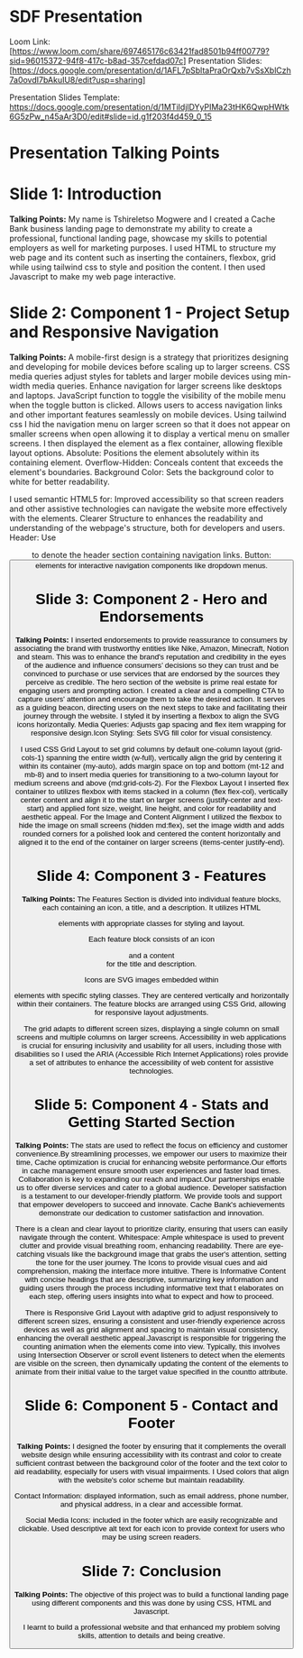 # SDF Presentation
Loom Link: [https://www.loom.com/share/697465176c63421fad8501b94ff00779?sid=96015372-94f8-417c-b8ad-357cefdad07c]
Presentation Slides: [https://docs.google.com/presentation/d/1AFL7pSbltaPraOrQxb7vSsXblCzh7a0ovdI7bAkuIU8/edit?usp=sharing]

Presentation Slides Template: https://docs.google.com/presentation/d/1MTiIdjlDYyPIMa23tHK6QwpHWtk6G5zPw_n45aAr3D0/edit#slide=id.g1f203f4d459_0_15


# Presentation Talking Points

# Slide 1: Introduction
**Talking Points:**
My name is Tshireletso Mogwere and I created a Cache Bank business landing page to demonstrate my ability to create a professional, functional landing page, showcase my skills to potential employers as well for marketing purposes. I used HTML to structure my web page and its content such as inserting the containers, flexbox, grid while using tailwind css to style and position the content. I then used Javascript to make my web page interactive.

# Slide 2: Component 1 - Project Setup and Responsive Navigation
**Talking Points:**
A mobile-first design is a strategy that prioritizes designing and developing for mobile devices before scaling up to larger screens. CSS media queries adjust styles for tablets and larger mobile devices using min-width media queries. Enhance navigation for larger screens like desktops and laptops.
JavaScript function to toggle the visibility of the mobile menu when the toggle button is clicked. Allows users to access navigation links and other important features seamlessly on mobile devices. 
Using tailwind css I hid the navigation menu on larger screen so that it does not appear on smaller screens when open allowing it to display a vertical menu on smaller screens. I then displayed the element as a flex container, allowing flexible layout options.
Absolute: Positions the element absolutely within its containing element.
Overflow-Hidden: Conceals content that exceeds the element's boundaries.
Background Color: Sets the background color to white for better readability.

I used semantic HTML5 for: 
Improved accessibility so that screen readers and other assistive technologies can navigate the website more effectively with the elements.
Clearer Structure to enhances the readability and understanding of the webpage's structure, both for developers and users. Header: Use <header> to denote the header section containing navigation links. Button: <button> elements for interactive navigation components like dropdown menus.

# Slide 3: Component 2 - Hero and Endorsements
**Talking Points:**
I inserted endorsements to provide reassurance to consumers by associating the brand with trustworthy entities like Nike, Amazon, Minecraft, Notion and steam. This was to enhance the brand's reputation and credibility in the eyes of the audience and influence consumers’ decisions so they can trust and be convinced to purchase or use services that are endorsed by the sources they perceive as credible.
The hero section of the website is prime real estate for engaging users and prompting action. I created a clear and a compelling CTA to capture users' attention and encourage them to take the desired action. It serves as a guiding beacon, directing users on the next steps to take and facilitating their journey through the website.
I styled it by inserting a flexbox to align the SVG icons horizontally. Media Queries: Adjusts gap spacing and flex item wrapping for responsive design.Icon Styling: Sets SVG fill color for visual consistency.

I used CSS Grid Layout to set grid columns by default one-column layout (grid-cols-1) spanning the entire width (w-full), vertically align the grid by centering it within its container (my-auto), adds margin space on top and bottom (mt-12 and mb-8) and to insert media queries for transitioning to a two-column layout for medium screens and above (md:grid-cols-2).
For the Flexbox Layout I inserted flex container to utilizes flexbox with items stacked in a column (flex flex-col), vertically center content and align it to the start on larger screens (justify-center and text-start) and applied font size, weight, line height, and color for readability and aesthetic appeal.
For the Image and Content Alignment I utilized the flexbox to hide the image on small screens (hidden md:flex), set the image width and adds rounded corners for a polished look and centered the  content horizontally and aligned it to the end of the container on larger screens (items-center justify-end).


# Slide 4: Component 3 - Features
**Talking Points:**
The Features Section is divided into individual feature blocks, each containing an icon, a title, and a description. It utilizes HTML <div> elements with appropriate classes for styling and layout.

Each feature block consists of an icon <div> and a content <div> for the title and description.

Icons are SVG images embedded within <div> elements with specific styling classes. They are centered vertically and horizontally within their containers. The feature blocks are arranged using CSS Grid, allowing for responsive layout adjustments.

The grid adapts to different screen sizes, displaying a single column on small screens and multiple columns on larger screens.
Accessibility in web applications is crucial for ensuring inclusivity and usability for all users, including those with disabilities so I used the ARIA (Accessible Rich Internet Applications) roles provide a set of attributes to enhance the accessibility of web content for assistive technologies.


# Slide 5: Component 4 - Stats and Getting Started Section
**Talking Points:**
The stats are used to reflect the focus on efficiency and customer convenience.By streamlining processes, we empower our users to maximize their time, 
Cache optimization is crucial for enhancing website performance.Our efforts in cache management ensure smooth user experiences and faster load times.
Collaboration is key to expanding our reach and impact.Our partnerships enable us to offer diverse services and cater to a global audience.
 Developer satisfaction is a testament to our developer-friendly platform. We provide tools and support that empower developers to succeed and innovate. Cache Bank's achievements demonstrate our dedication to customer satisfaction and innovation.

There is a clean and clear layout to prioritize clarity, ensuring that users can easily navigate through the content.
Whitespace: Ample whitespace is used to prevent clutter and provide visual breathing room, enhancing readability.
There are eye-catching visuals like the background image that  grabs the user's attention, setting the tone for the user journey. The Icons to provide visual cues and aid comprehension, making the interface more intuitive.
There is Informative Content with concise headings that are descriptive, summarizing key information and guiding users through the process including informative text that t elaborates on each step, offering users insights into what to expect and how to proceed.

There is Responsive Grid Layout with adaptive grid to adjust responsively to different screen sizes, ensuring a consistent and user-friendly experience across devices as well as grid alignment and spacing to maintain visual consistency, enhancing the overall aesthetic appeal.Javascript is responsible for triggering the counting animation when the elements come into view. Typically, this involves using Intersection Observer or scroll event listeners to detect when the elements are visible on the screen, then dynamically updating the content of the <span> elements to animate from their initial value to the target value specified in the countto attribute.


# Slide 6: Component 5 - Contact and Footer
**Talking Points:**
I designed the footer by ensuring that it complements the overall website design while ensuring accessibility with its contrast and color to create sufficient contrast between the background color of the footer and the text color to aid readability, especially for users with visual impairments. I Used colors that align with the website's color scheme but maintain readability.

Contact Information: displayed information, such as email address, phone number, and physical address, in a clear and accessible format. 

Social Media Icons: included in the footer which are easily recognizable and clickable. Used descriptive alt text for each icon to provide context for users who may be using screen readers.

# Slide 7: Conclusion
**Talking Points:**
The objective of this project was to build a functional landing page using different components and this was done by using CSS, HTML and Javascript.

I learnt to build a professional website and that enhanced my problem solving skills, attention to details and being creative.
